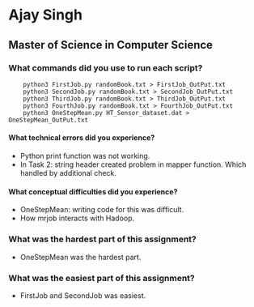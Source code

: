 # Ajay Singh
## Master of Science in Computer Science

### What commands did you use to run each script?
``` 
    python3 FirstJob.py randomBook.txt > FirstJob_OutPut.txt
    python3 SecondJob.py randomBook.txt > SecondJob_OutPut.txt
    python3 ThirdJob.py randomBook.txt > ThirdJob_OutPut.txt
    python3 FourthJob.py randomBook.txt > FourthJob_OutPut.txt
    python3 OneStepMean.py HT_Sensor_dataset.dat > OneStepMean_OutPut.txt

```
#### What technical errors did you experience?
- Python print function was not working.
- In Task 2: string header created problem in mapper function. Which handled by additional check.

#### What conceptual difficulties did you experience?
- OneStepMean: writing code for this was difficult.
- How mrjob interacts with Hadoop.

### What was the hardest part of this assignment?
-  OneStepMean was the hardest part.

### What was the easiest part of this assignment?
- FirstJob and SecondJob was easiest.
